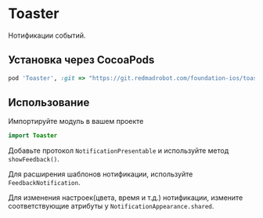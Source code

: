 # Toaster

Нотификации событий.

##  Установка через CocoaPods

```ruby
pod 'Toaster', :git => "https://git.redmadrobot.com/foundation-ios/toaster.git"
```

##  Использование

Импортируйте модуль в вашем проекте

```swift
import Toaster
```

Добавьте протокол  `NotificationPresentable`  и используйте метод `showFeedback()`.

Для расширения шаблонов нотификации, используйте `FeedbackNotification`.

Для изменения настроек(цвета, время и т.д.) нотификации, измените соответствующие атрибуты у  `NotificationAppearance.shared`.
